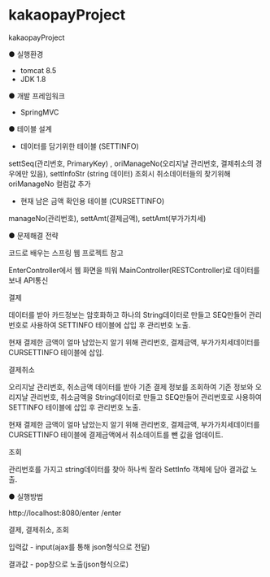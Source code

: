 # kakaopayProject
kakaopayProject

● 실행환경

- tomcat 8.5
- JDK 1.8

● 개발 프레임워크

- SpringMVC

● 테이블 설계

- 데이터를 담기위한 테이블 (SETTINFO)

settSeq(관리번호, PrimaryKey) , oriManageNo(오리지날 관리번호, 결제취소의 경우에만 있음), settInfoStr (string 데이터)
조회시 취소데이터들의 찾기위해 oriManageNo 컬럼값 추가

- 현재 남은 금액 확인용 테이블 (CURSETTINFO)

manageNo(관리번호), settAmt(결제금액), settAmt(부가가치세)

● 문제해결 전략

코드로 배우는 스프링 웹 프로젝트 참고

EnterController에서 웹 화면을 띄워 MainController(RESTController)로 데이터를 보내 API통신

결제

데이터를 받아 카드정보는 암호화하고 하나의 String데이터로 만들고 SEQ만들어 관리번호로 사용하여 SETTINFO 테이블에 삽입 후 관리번호 노출.

현재 결제한 금액이 얼마 남았는지 알기 위해 관리번호, 결제금액, 부가가치세데이터를 CURSETTINFO 테이블에 삽입.

결제취소

오리지날 관리번호, 취소금액 데이터를 받아 기존 결제 정보를 조회하여 기존 정보와 오리지날 관리번호, 취소금액을 String데이터로 만들고 SEQ만들어 관리번호로 사용하여 SETTINFO 테이블에 삽입 후 관리번호 노출.

현재 결제한 금액이 얼마 남았는지 알기 위해 관리번호, 결제금액, 부가가치세데이터를 CURSETTINFO 테이블에 결제금액에서 취소데이트를 뺀 값을 업데이트.

조회

관리번호를 가지고 string데이터를 찾아 하나씩 잘라 SettInfo 객체에 담아 결과값 노출.

● 실행방법

http://localhost:8080/enter /enter

결제, 결제취소, 조회

입력값 - input(ajax를 통해 json형식으로 전달)

결과값 - pop창으로 노출(json형식으로)
